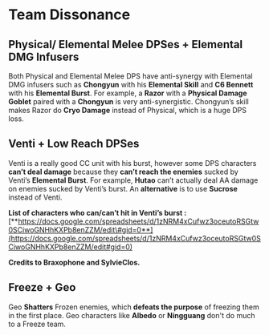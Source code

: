 # Team Dissonance

## **Physical/ Elemental Melee DPSes + Elemental DMG Infusers**

Both Physical and Elemental Melee DPS have anti-synergy with Elemental DMG infusers such as **Chongyun** with his **Elemental Skill** and **C6 Bennett** with his **Elemental Burst**. For example, a **Razor** with a **Physical Damage Goblet** paired with a **Chongyun** is very anti-synergistic. Chongyun’s skill makes Razor do **Cryo Damage** instead of Physical, which is a huge DPS loss. 

## **Venti + Low Reach DPSes**

Venti is a really good CC unit with his burst, however some DPS characters **can’t deal damage** because they **can’t reach the enemies** sucked by Venti’s **Elemental Burst**. For example, **Hutao** can’t actually deal AA damage on enemies sucked by Venti’s burst. An **alternative** is to use **Sucrose** instead of Venti.

**List of characters who can/can’t hit in Venti’s burst :** [**https://docs.google.com/spreadsheets/d/1zNRM4xCufwz3oceutoRSGtw0SCiwoGNHhKXPb8enZZM/edit\#gid=0**](https://docs.google.com/spreadsheets/d/1zNRM4xCufwz3oceutoRSGtw0SCiwoGNHhKXPb8enZZM/edit#gid=0)

**Credits to Braxophone and SylvieClos.**

## **Freeze + Geo**

Geo **Shatters** Frozen enemies, which **defeats the purpose** of freezing them in the first place. Geo characters like **Albedo** or **Ningguang** don't do much to a Freeze team.  


